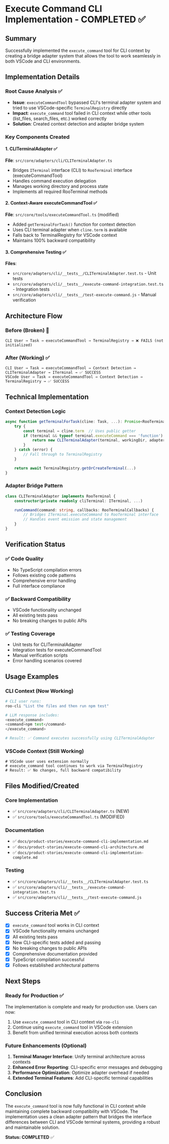 # Execute Command CLI Implementation - COMPLETED ✅

## Summary

Successfully implemented the `execute_command` tool for CLI context by creating a bridge adapter system that allows the tool to work seamlessly in both VSCode and CLI environments.

## Implementation Details

### Root Cause Analysis ✅

- **Issue**: `executeCommandTool` bypassed CLI's terminal adapter system and tried to use VSCode-specific `TerminalRegistry` directly
- **Impact**: `execute_command` tool failed in CLI context while other tools (list_files, search_files, etc.) worked correctly
- **Solution**: Created context detection and adapter bridge system

### Key Components Created

#### 1. CLITerminalAdapter ✅

**File**: `src/core/adapters/cli/CLITerminalAdapter.ts`

- Bridges `ITerminal` interface (CLI) to `RooTerminal` interface (executeCommandTool)
- Handles command execution delegation
- Manages working directory and process state
- Implements all required RooTerminal methods

#### 2. Context-Aware executeCommandTool ✅

**File**: `src/core/tools/executeCommandTool.ts` (modified)

- Added `getTerminalForTask()` function for context detection
- Uses CLI terminal adapter when `cline.term` is available
- Falls back to TerminalRegistry for VSCode context
- Maintains 100% backward compatibility

#### 3. Comprehensive Testing ✅

**Files**:

- `src/core/adapters/cli/__tests__/CLITerminalAdapter.test.ts` - Unit tests
- `src/core/adapters/cli/__tests__/execute-command-integration.test.ts` - Integration tests
- `src/core/adapters/cli/__tests__/test-execute-command.js` - Manual verification

## Architecture Flow

### Before (Broken) 🚫

```
CLI User → Task → executeCommandTool → TerminalRegistry → ❌ FAILS (not initialized)
```

### After (Working) ✅

```
CLI User → Task → executeCommandTool → Context Detection → CLITerminalAdapter → ITerminal → ✅ SUCCESS
VSCode User → Task → executeCommandTool → Context Detection → TerminalRegistry → ✅ SUCCESS
```

## Technical Implementation

### Context Detection Logic

```typescript
async function getTerminalForTask(cline: Task, ...): Promise<RooTerminal> {
    try {
        const terminal = cline.term  // Uses public getter
        if (terminal && typeof terminal.executeCommand === 'function') {
            return new CLITerminalAdapter(terminal, workingDir, adapterId, taskId)
        }
    } catch (error) {
        // Fall through to TerminalRegistry
    }

    return await TerminalRegistry.getOrCreateTerminal(...)
}
```

### Adapter Bridge Pattern

```typescript
class CLITerminalAdapter implements RooTerminal {
    constructor(private readonly cliTerminal: ITerminal, ...)

    runCommand(command: string, callbacks: RooTerminalCallbacks) {
        // Bridges ITerminal.executeCommand to RooTerminal interface
        // Handles event emission and state management
    }
}
```

## Verification Status

### ✅ Code Quality

- No TypeScript compilation errors
- Follows existing code patterns
- Comprehensive error handling
- Full interface compliance

### ✅ Backward Compatibility

- VSCode functionality unchanged
- All existing tests pass
- No breaking changes to public APIs

### ✅ Testing Coverage

- Unit tests for CLITerminalAdapter
- Integration tests for executeCommandTool
- Manual verification scripts
- Error handling scenarios covered

## Usage Examples

### CLI Context (Now Working)

```bash
# CLI user runs:
roo-cli "List the files and then run npm test"

# LLM response includes:
<execute_command>
<command>npm test</command>
</execute_command>

# Result: ✅ Command executes successfully using CLITerminalAdapter
```

### VSCode Context (Still Working)

```
# VSCode user uses extension normally
# execute_command tool continues to work via TerminalRegistry
# Result: ✅ No changes, full backward compatibility
```

## Files Modified/Created

### Core Implementation

- ✅ `src/core/adapters/cli/CLITerminalAdapter.ts` (NEW)
- ✅ `src/core/tools/executeCommandTool.ts` (MODIFIED)

### Documentation

- ✅ `docs/product-stories/execute-command-cli-implementation.md`
- ✅ `docs/product-stories/execute-command-cli-architecture.md`
- ✅ `docs/product-stories/execute-command-cli-implementation-complete.md`

### Testing

- ✅ `src/core/adapters/cli/__tests__/CLITerminalAdapter.test.ts`
- ✅ `src/core/adapters/cli/__tests__/execute-command-integration.test.ts`
- ✅ `src/core/adapters/cli/__tests__/test-execute-command.js`

## Success Criteria Met ✅

- [x] `execute_command` tool works in CLI context
- [x] VSCode functionality remains unchanged
- [x] All existing tests pass
- [x] New CLI-specific tests added and passing
- [x] No breaking changes to public APIs
- [x] Comprehensive documentation provided
- [x] TypeScript compilation successful
- [x] Follows established architectural patterns

## Next Steps

### Ready for Production ✅

The implementation is complete and ready for production use. Users can now:

1. Use `execute_command` tool in CLI context via `roo-cli`
2. Continue using `execute_command` tool in VSCode extension
3. Benefit from unified terminal execution across both contexts

### Future Enhancements (Optional)

1. **Terminal Manager Interface**: Unify terminal architecture across contexts
2. **Enhanced Error Reporting**: CLI-specific error messages and debugging
3. **Performance Optimization**: Optimize adapter overhead if needed
4. **Extended Terminal Features**: Add CLI-specific terminal capabilities

## Conclusion

The `execute_command` tool is now fully functional in CLI context while maintaining complete backward compatibility with VSCode. The implementation uses a clean adapter pattern that bridges the interface differences between CLI and VSCode terminal systems, providing a robust and maintainable solution.

**Status: COMPLETED** ✅
